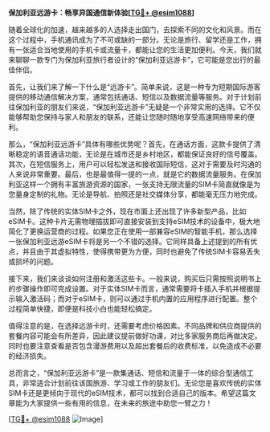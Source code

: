**保加利亚远游卡：畅享异国通信新体验[[TG💪+ @esim1088](https://t.me/s/esim1088)]**

随着全球化的加速，越来越多的人选择走出国门，去探索不同的文化和风景。而在这个过程中，手机通讯成为了不可或缺的一部分。无论是旅行、留学还是工作，拥有一张适合当地使用的手机卡或流量卡，都能让您的生活更加便利。今天，我们就来聊聊一款专门为保加利亚旅行者设计的“保加利亚远游卡”，它可能是您出行的最佳伴侣。

首先，让我们来了解一下什么是“远游卡”。简单来说，这是一种专为短期国际游客提供的移动通信解决方案，通常包括通话、短信以及数据流量等服务。对于计划前往保加利亚的朋友们来说，“保加利亚远游卡”无疑是一个非常实用的选择。它不仅能够帮助您保持与家人和朋友的联系，还能让您随时随地享受高速网络带来的便利。

那么，“保加利亚远游卡”具体有哪些优势呢？首先，在通话方面，这款卡提供了清晰稳定的语音通话功能，无论是在城市还是乡村地区，都能保证良好的信号覆盖。其次，在短信服务上，用户可以轻松发送和接收国际短信，这对于需要及时沟通的人来说非常重要。最后，也是最值得一提的一点，就是它的数据流量服务。在保加利亚这样一个拥有丰富旅游资源的国家，一张支持无限流量的SIM卡简直就像是为您量身定制的礼物。无论是导航、拍照还是社交媒体分享，都能毫无压力地完成。

当然，除了传统的实体SIM卡之外，现在市面上还出现了许多新型产品，比如eSIM卡。这种卡片无需物理插拔即可直接安装到支持eSIM技术的设备中，极大地简化了更换运营商的过程。如果您正在使用一部兼容eSIM的智能手机，那么选择一张保加利亚远游eSIM卡将是另一个不错的选择。它同样具备上述提到的所有优点，并且由于其虚拟特性，使得携带更为方便，同时也避免了传统SIM卡容易丢失或损坏的问题。

接下来，我们来谈谈如何注册和激活这些卡。一般来说，购买后只需按照说明书上的步骤操作即可完成设置。对于实体SIM卡而言，通常需要将卡插入手机并根据提示输入激活码；而对于eSIM卡，则可以通过手机内置的应用程序进行配置。整个过程简单快捷，即便是科技小白也能轻松搞定。

值得注意的是，在选择远游卡时，还需要考虑价格因素。不同品牌和供应商提供的套餐内容可能会有所差异，因此建议提前做好功课，对比多家服务商后再做决定。同时也要注意查看是否包含漫游费用以及超出套餐后的收费标准，以免造成不必要的经济损失。

总而言之，“保加利亚远游卡”是一款集通话、短信和流量于一体的综合型通信工具，非常适合计划前往该国旅游、学习或工作的朋友们。无论您是喜欢传统的实体SIM卡还是更倾向于现代的eSIM技术，都可以找到合适自己的版本。希望这篇文章能为大家提供一些有用的信息，在未来的旅途中助您一臂之力！

[[TG💪+ @esim1088](https://t.me/s/esim1088) ![Image](https://i.postimg.cc/4NQfJmqS/Snipaste-2025-05-13-00-14-12.png)]
